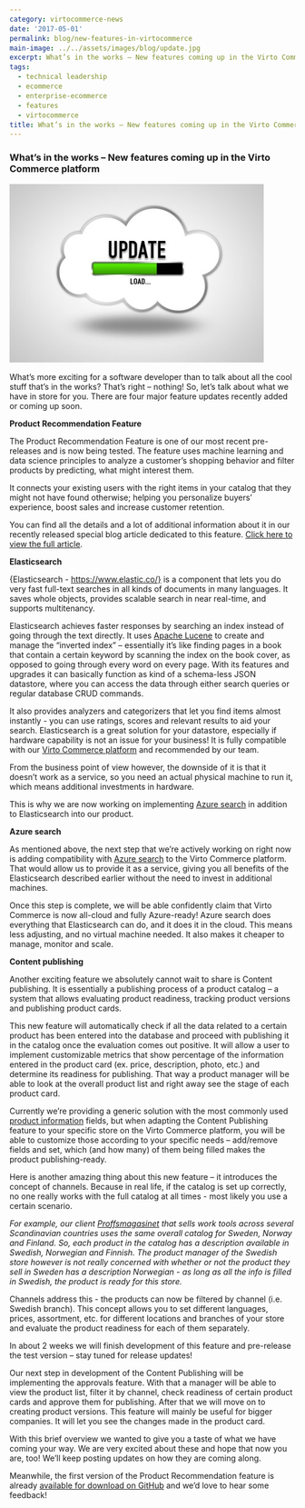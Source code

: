 ```yaml
---
category: virtocommerce-news
date: '2017-05-01'
permalink: blog/new-features-in-virtocommerce
main-image: ../../assets/images/blog/update.jpg
excerpt: What’s in the works – New features coming up in the Virto Commerce platform.
tags:
  - technical leadership
  - ecommerce
  - enterprise-ecommerce
  - features
  - virtocommerce
title: What’s in the works – New features coming up in the Virto Commerce platform
---
```

### What’s in the works – New features coming up in the Virto Commerce platform 
<img src='../../assets/images/blog/update.jpg'>

What’s more exciting for a software developer than to talk about all the cool stuff that’s in the works? That’s right – nothing! So, let’s talk about what we have in store for you. There are four major feature updates recently added or coming up soon. 

**Product Recommendation Feature**

The Product Recommendation Feature is one of our most recent pre-releases and is now being tested. The feature uses machine learning and data science principles to analyze a customer’s shopping behavior and filter products by predicting, what might interest them. 

It connects your existing users with the right items in your catalog that they might not have found otherwise; helping you personalize buyers’ experience, boost sales and increase customer retention.

You can find all the details and a lot of additional information about it in our recently released special blog article dedicated to this feature. [Click here to view the full article]( https://virtocommerce.com/blog/virtocommerce-releases-product-recommendation).

**Elasticsearch**

{Elasticsearch - https://www.elastic.co/} is a component that lets you do very fast full-text searches in all kinds of documents in many languages. It saves whole objects, provides scalable search in near real-time, and supports multitenancy. 

Elasticsearch achieves faster responses by searching an index instead of going through the text directly. It uses [Apache Lucene](https://lucene.apache.org/) to create and manage the “inverted index” – essentially it’s like finding pages in a book that contain a certain keyword by scanning the index on the book cover, as opposed to going through every word on every page. With its features and upgrades it can basically function as kind of a schema-less JSON datastore, where you can access the data through either search queries or regular database CRUD commands.

It also provides analyzers and categorizers that let you find items almost instantly - you can use ratings, scores and relevant results to aid your search. 
Elasticsearch is a great solution for your datastore, especially if hardware capability is not an issue for your business! It is fully compatible with our <a href="{{ '/b2b-ecommerce-platform' | absolute_url }}">Virto Commerce platform</a> and recommended by our team. 

From the business point of view however, the downside of it is that it doesn’t work as a service, so you need an actual physical machine to run it, which means additional investments in hardware.

This is why we are now working on implementing [Azure search](https://azure.microsoft.com/en-us/services/search/) in addition to Elasticsearch into our product.

**Azure search**

As mentioned above, the next step that we’re actively working on right now is adding compatibility with [Azure search](https://azure.microsoft.com/en-us/services/search/) to the Virto Commerce platform. That would allow us to provide it as a service, giving you all benefits of the Elasticsearch described earlier without the need to invest in additional machines. 

Once this step is complete, we will be able confidently claim that Virto Commerce is now all-cloud and fully Azure-ready! 
Azure search does everything that Elasticsearch can do, and it does it in the cloud. This means less adjusting, and no virtual machine needed. It also makes it cheaper to manage, monitor and scale. 

**Content publishing**

Another exciting feature we absolutely cannot wait to share is Content publishing. It is essentially a publishing process of a product catalog – a system that allows evaluating product readiness, tracking product versions and publishing product cards. 

This new feature will automatically check if all the data related to a certain product has been entered into the database and proceed with publishing it in the catalog once the evaluation comes out positive. It will allow a user to implement customizable metrics that show percentage of the information entered in the product card (ex. price, description, photo, etc.) and determine its readiness for publishing. That way a product manager will be able to look at the overall product list and right away see the stage of each product card.

Currently we’re providing a generic solution with the most commonly used <a href="{{ '/product-information-management' | absolute_url }}">product information</a> fields, but when adapting the Content Publishing feature to your specific store on the Virto Commerce platform, you will be able to customize those according to your specific needs – add/remove fields and set, which (and how many) of them being filled makes the product publishing-ready.

Here is another amazing thing about this new feature – it introduces the concept of channels. Because in real life, if the catalog is set up correctly, no one really works with the full catalog at all times - most likely you use a certain scenario.

*For example, our client [Proffsmagasinet](http://www.proffsmagasinet.se/) that sells work tools across several Scandinavian countries uses the same overall catalog for Sweden, Norway and Finland. So, each product in the catalog has a description available in Swedish, Norwegian and Finnish. The product manager of the Swedish store however is not really concerned with whether or not the product they sell in Sweden has a description Norwegian - as long as all the info is filled in Swedish, the product is ready for this store.* 

Channels address this - the products can now be filtered by channel (i.e. Swedish branch). This concept allows you to set different languages, prices, assortment, etc. for different locations and branches of your store and evaluate the product readiness for each of them separately.

In about 2 weeks we will finish development of this feature and pre-release the test version – stay tuned for release updates! 

Our next step in development of the Content Publishing will be implementing the approvals feature. With that a manager will be able to view the product list, filter it by channel, check readiness of certain product cards and approve them for publishing. After that we will move on to creating product versions. This feature will mainly be useful for bigger companies. It will let you see the changes made in the product card.

With this brief overview we wanted to give you a taste of what we have coming your way. We are very excited about these and hope that now you are, too! We’ll keep posting updates on how they are coming along. 

Meanwhile, the first version of the Product Recommendation feature is already [available for download on GitHub](https://github.com/VirtoCommerce/vc-module-product-recommendations) and we’d love to hear some feedback!
